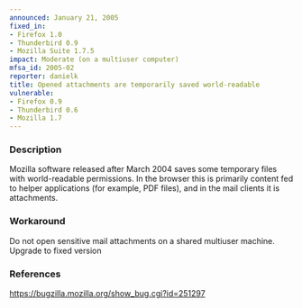```yaml
---
announced: January 21, 2005
fixed_in:
- Firefox 1.0
- Thunderbird 0.9
- Mozilla Suite 1.7.5
impact: Moderate (on a multiuser computer)
mfsa_id: 2005-02
reporter: danielk
title: Opened attachments are temporarily saved world-readable
vulnerable:
- Firefox 0.9
- Thunderbird 0.6
- Mozilla 1.7
---
```


<h3>Description</h3>

<p>Mozilla software released after March 2004 saves some temporary files with
world-readable permissions. In the browser this is primarily
content fed to helper applications (for example, PDF files), and in
the mail clients it is attachments.</p>

<h3>Workaround</h3>

<p>Do not open sensitive mail attachments on a shared multiuser machine.
Upgrade to fixed version</p>

<h3>References</h3>

<p><a href="https://bugzilla.mozilla.org/show_bug.cgi?id=251297">
https://bugzilla.mozilla.org/show_bug.cgi?id=251297</a></p>



